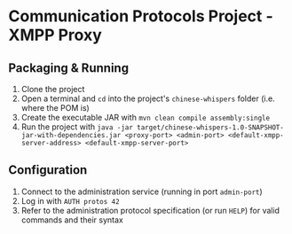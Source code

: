 # Communication Protocols Project - XMPP Proxy

## Packaging & Running
1. Clone the project
2. Open a terminal and `cd` into the project's `chinese-whispers` folder (i.e. where the POM is)
3. Create the executable JAR with `mvn clean compile assembly:single`
4. Run the project with `java -jar target/chinese-whispers-1.0-SNAPSHOT-jar-with-dependencies.jar <proxy-port> <admin-port> <default-xmpp-server-address> <default-xmpp-server-port>`

## Configuration
1. Connect to the administration service (running in port `admin-port`)
2. Log in with `AUTH protos 42`
3. Refer to the administration protocol specification (or run `HELP`) for valid commands and their syntax
